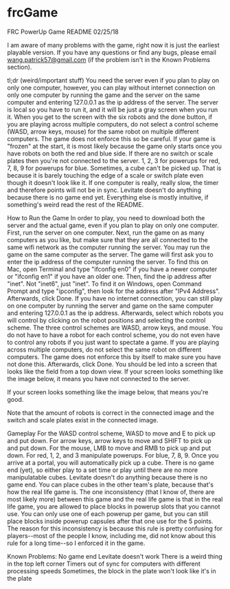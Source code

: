 # frcGame
FRC PowerUp Game README 02/25/18

I am aware of many problems with the game, right now it is just the earliest playable version. If you have any questions or find any bugs, please email wang.patrick57@gmail.com (if the problem isn't in the Known Problems section).

tl;dr (weird/important stuff)
You need the server even if you plan to play on only one computer, however, you can play without internet connection on only one computer by running the game and the server on the same computer and entering 127.0.0.1 as the ip address of the server.
The server is local so you have to run it, and it will be just a gray screen when you run it.
When you get to the screen with the six robots and the done button, if you are playing across multiple computers, do not select a control scheme (WASD, arrow keys, mouse) for the same robot on multiple different computers. The game does not enforce this so be careful.
If your game is "frozen" at the start, it is most likely because the game only starts once you have robots on both the red and blue side.
If there are no switch or scale plates then you're not connected to the server.
1, 2, 3 for powerups for red, 7, 8, 9 for powerups for blue.
Sometimes, a cube can't be picked up. That is because it is barely touching the edge of a scale or switch plate even though it doesn't look like it.
If one computer is really, really slow, the timer and therefore points will not be in sync.
Levitate doesn't do anything because there is no game end yet.
Everything else is mostly intuitive, if something's weird read the rest of the README.

How to Run the Game
In order to play, you need to download both the server and the actual game, even if you plan to play on only one computer.
First, run the server on one computer.
Next, run the game on as many computers as you like, but make sure that they are all connected to the same wifi network as the computer running the server. You may run the game on the same computer as the server.
The game will first ask you to enter the ip address of the computer running the server. To find this on Mac, open Terminal and type "ifconfig en0" if you have a newer computer or "ifconfig en1" if you have an older one. Then, find the ip address after "inet". Not "inet6", just "inet". To find it on Windows, open Command Prompt and type "ipconfig", then look for the address after "IPv4 Address". Afterwards, click Done.
If you have no internet connection, you can still play on one computer by running the server and game on the same computer and entering 127.0.0.1 as the ip address.
Afterwards, select which robots you will control by clicking on the robot positions and selecting the control scheme. The three control schemes are WASD, arrow keys, and mouse. You do not have to have a robot for each control scheme, you do not even have to control any robots if you just want to spectate a game. If you are playing across multiple computers, do not select the same robot on different computers. The game does not enforce this by itself to make sure you have not done this. Afterwards, click Done.
You should be led into a screen that looks like the field from a top down view. If your screen looks something like the image below, it means you have not connected to the server.
	

If your screen looks something like the image below, that means you're good.

Note that the amount of robots is correct in the connected image and the switch and scale plates exist in the connected image.

Gameplay
For the WASD control scheme, WASD to move and E to pick up and put down.
For arrow keys, arrow keys to move and SHIFT to pick up and put down.
For the mouse, LMB to move and RMB to pick up and put down.
For red, 1, 2, and 3 manipulate powerups. For blue, 7, 8, 9.
Once you arrive at a portal, you will automatically pick up a cube.
There is no game end (yet), so either play to a set time or play until there are no more manipulatable cubes.
Levitate doesn't do anything because there is no game end.
You can place cubes in the other team's plate, because that's how the real life game is.
The one inconsistency (that I know of, there are most likely more) between this game and the real life game is that in the real life game, you are allowed to place blocks in powerup slots that you cannot use. You can only use one of each powerup per game, but you can still place blocks inside powerup capsules after that one use for the 5 points. The reason for this inconsistency is because this rule is pretty confusing for players--most of the people I know, including me, did not know about this rule for a long time--so I enforced it in the game.

Known Problems:
No game end
Levitate doesn't work
There is a weird thing in the top left corner
Timers out of sync for computers with different processing speeds
Sometimes, the block in the plate won't look like it's in the plate
